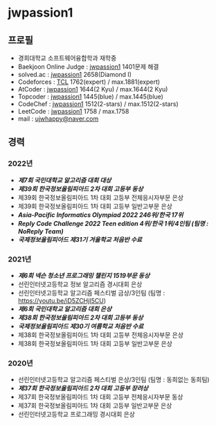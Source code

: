 # jwpassion1   
   
## 프로필   
   
- 경희대학교 소프트웨어융합학과 재학중   
- Baekjoon Online Judge : [jwpassion1](https://www.acmicpc.net/user/jwpassion1)  1401문제 해결   
- solved.ac : [jwpassion1](https://solved.ac/profile/jwpassion1)  2658(Diamond I)   
- Codeforces : [TCL](https://codeforces.com/profile/TCL)  1762(expert) / max.1881(expert)   
- AtCoder : [jwpassion1](https://atcoder.jp/users/jwpassion1)  1644(2 Kyu) / max.1644(2 Kyu)   
- Topcoder : [jwpassion1](https://profiles.topcoder.com/jwpassion1/stats/Competitive%20Programming/SRM)  1445(blue) / max.1445(blue)   
- CodeChef : [jwpassion1](https://www.codechef.com/users/jwpassion1)  1512(2-stars) / max.1512(2-stars)   
- LeetCode : [jwpassion1](https://leetcode.com/u/jwpassion1/)  1758 / max.1758   
- mail : ujwhappy@naver.com   
   
   
## 경력   
### 2022년   
- ***제7회 국민대학교 알고리즘 대회 대상***   
- ***제39회 한국정보올림피아드 2차 대회 고등부 동상***   
- 제39회 한국정보올림피아드 1차 대회 고등부 전체응시자부문 은상   
- 제39회 한국정보올림피아드 1차 대회 고등부 일반고부문 은상   
- ***Asia-Pacific Informatics Olympiad 2022  246위/한국 17위***   
- ***Reply Code Challenge 2022 Teen edition 4위/한국 1위/4인팀 (팀명 : NoReply Team)***   
- ***국제정보올림피아드 제31기 겨울학교 처음반 수료***   
   
### 2021년   
- ***제6회 넥슨 청소년 프로그래밍 챌린지 1519부문 동상***   
- 선린인터넷고등학교 정보 알고리즘 경시대회 은상   
- 선린인터넷고등학교 알고리즘 페스티벌 금상/3인팀 (팀명 : https://youtu.be/iD5ZCHjI5CU)   
- ***제6회 국민대학교 알고리즘 대회 은상***   
- ***제38회 한국정보올림피아드 2차 대회 고등부 동상***   
- ***국제정보올림피아드 제30기 여름학교 처음반 수료***   
- 제38회 한국정보올림피아드 1차 대회 고등부 전체응시자부문 은상   
- 제38회 한국정보올림피아드 1차 대회 고등부 일반고부문 은상   
   
### 2020년   
- 선린인터넷고등학교 알고리즘 페스티벌 은상/3인팀  (팀명 : 동희없는 동희팀)
- ***제37회 한국정보올림피아드 2차 대회 고등부 장려상***   
- 제37회 한국정보올림피아드 1차 대회 고등부 전체응시자부문 동상   
- 제37회 한국정보올림피아드 1차 대회 고등부 일반고부문 은상   
- 선린인터넷고등학교 프로그래밍 경시대회 은상
   
